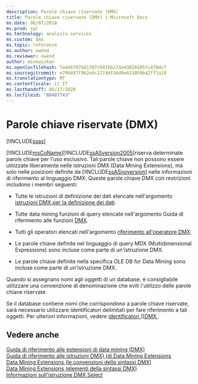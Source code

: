 ```yaml
---
description: Parole chiave riservate (DMX)
title: Parole chiave riservate (DMX) | Microsoft Docs
ms.date: 06/07/2018
ms.prod: sql
ms.technology: analysis-services
ms.custom: dmx
ms.topic: reference
ms.author: owend
ms.reviewer: owend
author: minewiskan
ms.openlocfilehash: fa446f07b81707c9476b133a430281057c476dcf
ms.sourcegitcommit: e700497f962e4c2274df16d9e651059b42ff1a10
ms.translationtype: MT
ms.contentlocale: it-IT
ms.lasthandoff: 08/17/2020
ms.locfileid: "88487743"
---
```

# <a name="reserved-keywords-dmx"></a>Parole chiave riservate (DMX)
[!INCLUDE[ssas](../includes/applies-to-version/ssas.md)]

  [!INCLUDE[msCoName](../includes/msconame-md.md)][!INCLUDE[ssASversion2005](../includes/ssasversion2005-md.md)]riserva determinate parole chiave per l'uso esclusivo. Tali parole chiave non possono essere utilizzate liberamente nelle istruzioni DMX (Data Mining Extensions), ma solo nelle posizioni definite da [!INCLUDE[ssASnoversion](../includes/ssasnoversion-md.md)] nelle informazioni di riferimento al linguaggio DMX. Queste parole chiave DMX con restrizioni includono i membri seguenti:  
  
-   Tutte le istruzioni di definizione dei dati elencate nell'argomento [istruzioni DMX per la definizione dei dati](../dmx/dmx-statements-data-definition.md).  
  
-   Tutte data mining funzioni di query elencate nell'argomento Guida di riferimento alle funzioni [DMX](../dmx/data-mining-extensions-dmx-function-reference.md).  
  
-   Tutti gli operatori elencati nell'argomento [riferimento all'operatore DMX](../dmx/data-mining-extensions-dmx-operator-reference.md).  
  
-   Le parole chiave definite nel linguaggio di query MDX (Multidimensional Expressions) sono incluse come parte di un'istruzione DMX.  
  
-   Le parole chiave definite nella specifica OLE DB for Data Mining sono incluse come parte di un'istruzione DMX.  
  
 Quando si assegnano nomi agli oggetti di un database, è consigliabile utilizzare una convenzione di denominazione che eviti l'utilizzo delle parole chiave riservate.  
  
 Se il database contiene nomi che corrispondono a parole chiave riservate, sarà necessario utilizzare identificatori delimitati per fare riferimento a tali oggetti. Per ulteriori informazioni, vedere [identificatori &#40;&#41;DMX ](../dmx/identifiers-dmx.md).  
  
## <a name="see-also"></a>Vedere anche  
 [Guida di riferimento alle estensioni di data mining &#40;DMX&#41;](../dmx/data-mining-extensions-dmx-reference.md)   
 [Guida di riferimento alle istruzioni DMX&#41; &#40;di Data Mining Extensions](../dmx/data-mining-extensions-dmx-statements.md)   
 [Data Mining Extensions &#40;le convenzioni della sintassi DMX&#41;](../dmx/data-mining-extensions-dmx-syntax-conventions.md)   
 [Data Mining Extensions &#40;elementi della sintassi DMX&#41;](../dmx/data-mining-extensions-dmx-syntax-elements.md)   
 [Informazioni sull'istruzione DMX Select](../dmx/understanding-the-dmx-select-statement.md)  
  
  
